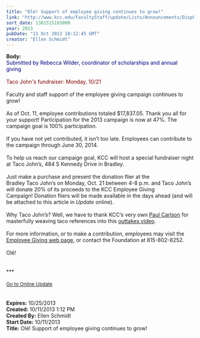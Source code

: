 ```yaml
---
title: "Olé! Support of employee giving continues to grow!"
link: "http://www.kcc.edu/FacultyStaff/update/Lists/Announcements/DispForm.aspx?ID=1280"
sort_date: 1381515165000
year: 2013
pubDate: "11 Oct 2013 18:12:45 GMT"
creator: "Ellen Schmidt"
---
```


<div><b>Body:</b> <div class="ExternalClass0E1A3AE7799E4B548477A4427AA40758">
<div><font color="#000080">Submitted by Rebecca Wilder, coordinator of scholarships and annual giving</font></div>
<div><font color="#000080"></font><br /><font color="#800000">Taco John's fundraiser: Monday, 10/21</font></div>
<div> </div>
<div>Faculty and staff support of the employee giving campaign continues to grow! </div>
<div> </div>
<div>As of Oct. 11, employee contributions totaled $17,837.05. Thank you all for your support! Participation for the 2013 campaign is now at 47%. The campaign goal is 100% participation. </div>
<div> </div>
<div>If you have not yet contributed, it isn’t too late. Employees can contribute to the campaign through June 30, 2014. </div>
<div><br />To help us reach our campaign goal, KCC will host a special fundraiser night at Taco John’s, 484 S Kennedy Drive in Bradley.</div>
<div> </div>
<div>Just make a purchase and present the donation flier at the Bradley Taco John’s on Monday, Oct. 21 between 4-8 p.m. and Taco John’s will donate 20% of its proceeds to the KCC Employee Giving Campaign! Donation fliers will be made available in the days ahead (and will be attached to this article in <em>Update</em> online).</div>
<div><br />Why Taco John’s? Well, we have to thank KCC’s very own <a href="http://youtu.be/lh2G7TNxBwU">Paul Carlson</a> for masterfully weaving taco references into this <a href="http://youtu.be/lh2G7TNxBwU">outtakes video</a>.</div>
<div><br />For more information, or to make a contribution, employees may visit the <a href="/Foundation/giving/eg/Pages/default.aspx">Employee Giving web page</a>, or contact the Foundation at 815-802-8252.</div>
<div><br />Olé!<br /></div>
<div> </div>
<div> </div>
<div>
<div></div>
<div>
<div></div>
<div>
<div></div>
<div>***</div>
<div> </div>
<div></div>
<div></div>
<div></div>
<div>
<div><font size="2"></font></div>
<div><font size="2"></font></div>
<div><font size="2"><a href="/FacultyStaff/update/Pages/dailyupdate.aspx">Go to Online Update</a></font></div>
<div></div>
<div><font size="2"></font></div>
<div> </div>
<div> </div></div></div></div></div></div></div>
<div><b>Expires:</b> 10/25/2013</div>
<div><b>Created:</b> 10/11/2013 1:12 PM</div>
<div><b>Created By:</b> Ellen Schmidt</div>
<div><b>Start Date:</b> 10/11/2013</div>
<div><b>Title:</b> Olé! Support of employee giving continues to grow!</div>
